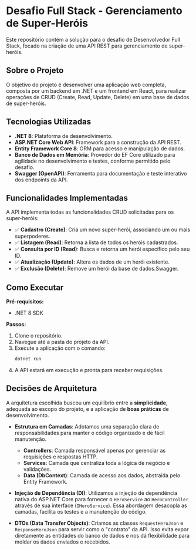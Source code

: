 # Desafio Full Stack - Gerenciamento de Super-Heróis

Este repositório contém a solução para o desafio de Desenvolvedor Full Stack, focado na criação de uma API REST para gerenciamento de super-heróis.

## Sobre o Projeto

O objetivo do projeto é desenvolver uma aplicação web completa, composta por um backend em .NET e um frontend em React, para realizar operações de CRUD (Create, Read, Update, Delete) em uma base de dados de super-heróis.

## Tecnologias Utilizadas

- **.NET 8**: Plataforma de desenvolvimento.
- **ASP.NET Core Web API**: Framework para a construção da API REST.
- **Entity Framework Core 8**: ORM para acesso e manipulação de dados.
- **Banco de Dados em Memória**: Provedor do EF Core utilizado para agilidade no desenvolvimento e testes, conforme permitido pelo desafio.
- **Swagger (OpenAPI)**: Ferramenta para documentação e teste interativo dos endpoints da API.

## Funcionalidades Implementadas

A API implementa todas as funcionalidades CRUD solicitadas para os super-heróis:

- ✅ **Cadastro (Create)**: Cria um novo super-herói, associando um ou mais superpoderes.
- ✅ **Listagem (Read)**: Retorna a lista de todos os heróis cadastrados.
- ✅ **Consulta por ID (Read)**: Busca e retorna um herói específico pelo seu ID.
- ✅ **Atualização (Update)**: Altera os dados de um herói existente.
- ✅ **Exclusão (Delete)**: Remove um herói da base de dados.Swagger.

## Como Executar

**Pré-requisitos:**
- .NET 8 SDK

**Passos:**
1. Clone o repositório.
2. Navegue até a pasta do projeto da API.
3. Execute a aplicação com o comando:
   ```sh
   dotnet run
4. A API estará em execução e pronta para receber requisições.

## Decisões de Arquitetura

A arquitetura escolhida buscou um equilíbrio entre a **simplicidade**, adequada ao escopo do projeto, e a aplicação de **boas práticas** de desenvolvimento.

- **Estrutura em Camadas**: Adotamos uma separação clara de responsabilidades para manter o código organizado e de fácil manutenção.
  - **Controllers**: Camada responsável apenas por gerenciar as requisições e respostas HTTP.
  - **Services**: Camada que centraliza toda a lógica de negócio e validações.
  - **Data (DbContext)**: Camada de acesso aos dados, abstraída pelo Entity Framework.

- **Injeção de Dependência (DI)**: Utilizamos a injeção de dependência nativa do ASP.NET Core para fornecer o `HeroService` ao `HeroController` através de sua interface (`IHeroService`). Essa abordagem desacopla as camadas, facilita os testes e a manutenção do código.

- **DTOs (Data Transfer Objects)**: Criamos as classes `RequestHeroJson` e `ResponseHeroJson` para servir como o "contrato" da API. Isso evita expor diretamente as entidades do banco de dados e nos dá flexibilidade para moldar os dados enviados e recebidos.
